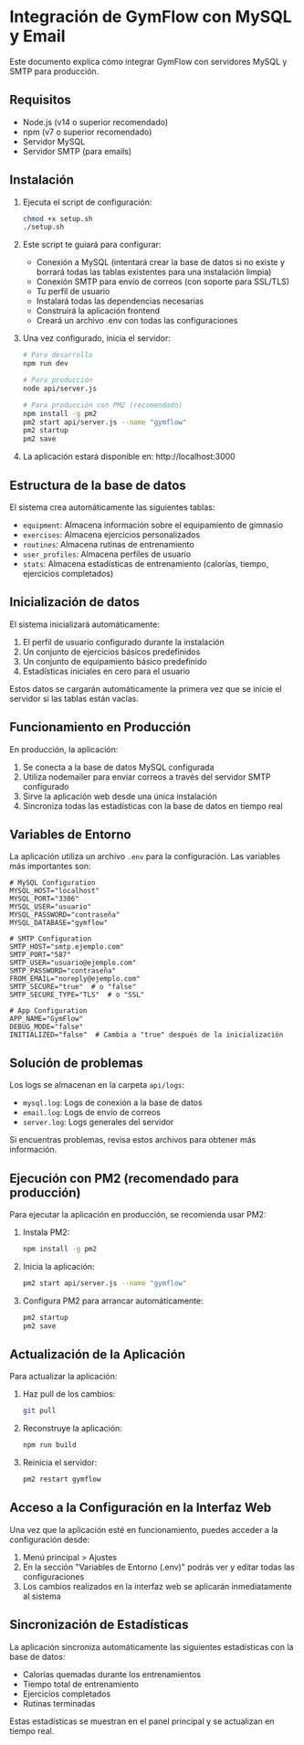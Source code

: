 
# Integración de GymFlow con MySQL y Email

Este documento explica cómo integrar GymFlow con servidores MySQL y SMTP para producción.

## Requisitos

- Node.js (v14 o superior recomendado)
- npm (v7 o superior recomendado)
- Servidor MySQL
- Servidor SMTP (para emails)

## Instalación

1. Ejecuta el script de configuración:
   ```bash
   chmod +x setup.sh
   ./setup.sh
   ```

2. Este script te guiará para configurar:
   - Conexión a MySQL (intentará crear la base de datos si no existe y borrará todas las tablas existentes para una instalación limpia)
   - Conexión SMTP para envío de correos (con soporte para SSL/TLS)
   - Tu perfil de usuario
   - Instalará todas las dependencias necesarias
   - Construirá la aplicación frontend
   - Creará un archivo .env con todas las configuraciones

3. Una vez configurado, inicia el servidor:
   ```bash
   # Para desarrollo
   npm run dev
   
   # Para producción
   node api/server.js
   
   # Para producción con PM2 (recomendado)
   npm install -g pm2
   pm2 start api/server.js --name "gymflow"
   pm2 startup
   pm2 save
   ```

4. La aplicación estará disponible en: http://localhost:3000

## Estructura de la base de datos

El sistema crea automáticamente las siguientes tablas:

- `equipment`: Almacena información sobre el equipamiento de gimnasio
- `exercises`: Almacena ejercicios personalizados
- `routines`: Almacena rutinas de entrenamiento
- `user_profiles`: Almacena perfiles de usuario
- `stats`: Almacena estadísticas de entrenamiento (calorías, tiempo, ejercicios completados)

## Inicialización de datos

El sistema inicializará automáticamente:

1. El perfil de usuario configurado durante la instalación
2. Un conjunto de ejercicios básicos predefinidos
3. Un conjunto de equipamiento básico predefinido
4. Estadísticas iniciales en cero para el usuario

Estos datos se cargarán automáticamente la primera vez que se inicie el servidor si las tablas están vacías.

## Funcionamiento en Producción

En producción, la aplicación:

1. Se conecta a la base de datos MySQL configurada
2. Utiliza nodemailer para enviar correos a través del servidor SMTP configurado
3. Sirve la aplicación web desde una única instalación
4. Sincroniza todas las estadísticas con la base de datos en tiempo real

## Variables de Entorno

La aplicación utiliza un archivo `.env` para la configuración. Las variables más importantes son:

```
# MySQL Configuration
MYSQL_HOST="localhost"
MYSQL_PORT="3306"
MYSQL_USER="usuario"
MYSQL_PASSWORD="contraseña"
MYSQL_DATABASE="gymflow"

# SMTP Configuration
SMTP_HOST="smtp.ejemplo.com"
SMTP_PORT="587"
SMTP_USER="usuario@ejemplo.com"
SMTP_PASSWORD="contraseña"
FROM_EMAIL="noreply@ejemplo.com"
SMTP_SECURE="true"  # o "false"
SMTP_SECURE_TYPE="TLS"  # o "SSL"

# App Configuration
APP_NAME="GymFlow"
DEBUG_MODE="false"
INITIALIZED="false"  # Cambia a "true" después de la inicialización
```

## Solución de problemas

Los logs se almacenan en la carpeta `api/logs`:
- `mysql.log`: Logs de conexión a la base de datos
- `email.log`: Logs de envío de correos
- `server.log`: Logs generales del servidor

Si encuentras problemas, revisa estos archivos para obtener más información.

## Ejecución con PM2 (recomendado para producción)

Para ejecutar la aplicación en producción, se recomienda usar PM2:

1. Instala PM2:
   ```bash
   npm install -g pm2
   ```

2. Inicia la aplicación:
   ```bash
   pm2 start api/server.js --name "gymflow"
   ```

3. Configura PM2 para arrancar automáticamente:
   ```bash
   pm2 startup
   pm2 save
   ```

## Actualización de la Aplicación

Para actualizar la aplicación:

1. Haz pull de los cambios:
   ```bash
   git pull
   ```

2. Reconstruye la aplicación:
   ```bash
   npm run build
   ```

3. Reinicia el servidor:
   ```bash
   pm2 restart gymflow
   ```

## Acceso a la Configuración en la Interfaz Web

Una vez que la aplicación esté en funcionamiento, puedes acceder a la configuración desde:

1. Menú principal > Ajustes
2. En la sección "Variables de Entorno (.env)" podrás ver y editar todas las configuraciones
3. Los cambios realizados en la interfaz web se aplicarán inmediatamente al sistema

## Sincronización de Estadísticas

La aplicación sincroniza automáticamente las siguientes estadísticas con la base de datos:

- Calorías quemadas durante los entrenamientos
- Tiempo total de entrenamiento
- Ejercicios completados
- Rutinas terminadas

Estas estadísticas se muestran en el panel principal y se actualizan en tiempo real.
